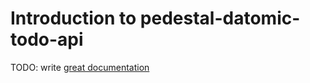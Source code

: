 # Introduction to pedestal-datomic-todo-api

TODO: write [great documentation](http://jacobian.org/writing/what-to-write/)
